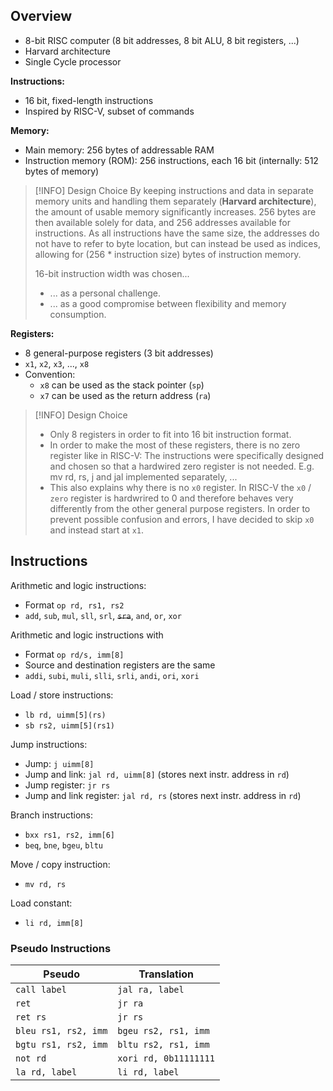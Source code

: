 ## Overview

- 8-bit RISC computer (8 bit addresses, 8 bit ALU, 8 bit registers, ...)
- Harvard architecture
- Single Cycle processor

**Instructions:**
- 16 bit, fixed-length instructions
- Inspired by RISC-V, subset of commands

**Memory:**
- Main memory: 256 bytes of addressable RAM
- Instruction memory (ROM): 256 instructions, each 16 bit (internally: 512 bytes of memory)

> [!INFO] Design Choice
> By keeping instructions and data in separate memory units and handling them separately (**Harvard architecture**), the amount of usable memory significantly increases. 256 bytes are then available solely for data, and 256 addresses available for instructions. As all instructions have the same size, the addresses do not have to refer to byte location, but can instead be used as indices, allowing for (256 * instruction size) bytes of instruction memory.
> 
> 16-bit instruction width was chosen...
> - ... as a personal challenge.
> - ... as a good compromise between flexibility and memory consumption.

**Registers:**
- 8 general-purpose registers (3 bit addresses)
- `x1`, `x2`, `x3`, ..., `x8`
- Convention:
	- `x8` can be used as the stack pointer (`sp`)
	- `x7` can be used as the return address (`ra`)


> [!INFO] Design Choice
> - Only 8 registers in order to fit into 16 bit instruction format.
> - In order to make the most of these registers, there is no zero register like in RISC-V: The instructions were specifically designed and chosen so that a hardwired zero register is not needed. E.g. mv rd, rs, j and jal implemented separately, ...
> - This also explains why there is no `x0` register. In RISC-V the `x0` / `zero` register is hardwrired to 0 and therefore behaves very differently from the other general purpose registers. In order to prevent possible confusion and errors, I have decided to skip `x0` and instead start at `x1`.

## Instructions

Arithmetic and logic instructions:
- Format `op rd, rs1, rs2`
- `add`, `sub`, `mul`, `sll`, `srl`, ~~`sra`~~, `and`, `or`, `xor`

Arithmetic and logic instructions with 
- Format `op rd/s, imm[8]`
- Source and destination registers are the same
- `addi`, `subi`, `muli`, `slli`, `srli`, `andi`, `ori`, `xori`

Load / store instructions:
- `lb rd, uimm[5](rs)`
- `sb rs2, uimm[5](rs1)`

Jump instructions:
- Jump: `j uimm[8]`
- Jump and link: `jal rd, uimm[8]` (stores next instr. address in `rd`)
- Jump register: `jr rs`
- Jump and link register: `jal rd, rs` (stores next instr. address in `rd`)

Branch instructions:
- `bxx rs1, rs2, imm[6]`
- `beq`, `bne`, `bgeu`, `bltu`

Move / copy instruction:
- `mv rd, rs`

Load constant:
- `li rd, imm[8]`

### Pseudo Instructions

| Pseudo               | Translation           |
| -------------------- | --------------------- |
| `call label`         | `jal ra, label`       |
| `ret`                | `jr ra`               |
| `ret rs`             | `jr rs`               |
| `bleu rs1, rs2, imm` | `bgeu rs2, rs1, imm`  |
| `bgtu rs1, rs2, imm` | `bltu rs2, rs1, imm`  |
| `not rd`             | `xori rd, 0b11111111` |
| `la rd, label`       | `li rd, label`        |
